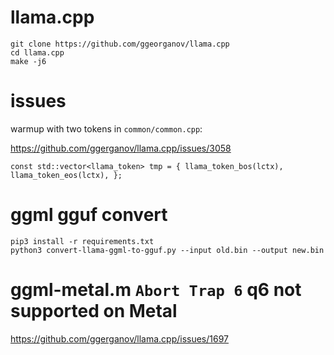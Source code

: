 # llama.cpp

```
git clone https://github.com/ggeorganov/llama.cpp
cd llama.cpp
make -j6
```

# issues

warmup with two tokens in `common/common.cpp`:

https://github.com/ggerganov/llama.cpp/issues/3058

`const std::vector<llama_token> tmp = { llama_token_bos(lctx), llama_token_eos(lctx), }; `

# ggml gguf convert

```
pip3 install -r requirements.txt
python3 convert-llama-ggml-to-gguf.py --input old.bin --output new.bin
```

# ggml-metal.m `Abort Trap 6` q6 not supported on Metal

https://github.com/ggerganov/llama.cpp/issues/1697


